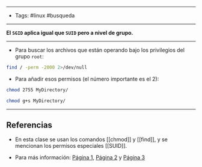 -------
- Tags: #linux #busqueda 
------

**El `SGID` aplica igual que `SUID` pero a nivel de grupo.**

---

- Para buscar los archivos que están operando bajo los privilegios del grupo `root`:

```BASH
find / -perm -2000 2>/dev/null
```

- Para añadir esos permisos (el número importante es el 2):

```BASH
chmod 2755 MyDirectory/
```

```BASH
chmod g+s MyDirectory/
```


---
## Referencias

- En esta clase se usan los comandos [[chmod]] y [[find]], y se mencionan los permisos especiales [[SUID]].

- Para más información: [Página 1](https://deephacking.tech/permisos-sgid-suid-y-sticky-bit-linux/#:~:text=Permiso%20SGID,-El%20permiso%20SGID&text=Si%20se%20establece%20en%20un,perteneciente%2C%20el%20grupo%20del%20directorio.), [Página 2](https://www.ochobitshacenunbyte.com/2019/06/17/permisos-especiales-en-linux-sticky-bit-suid-y-sgid/) y [Página 3](https://www.ibiblio.org/pub/linux/docs/LuCaS/Manuales-LuCAS/SEGUNIX/unixsec-2.1-html/node56.html)